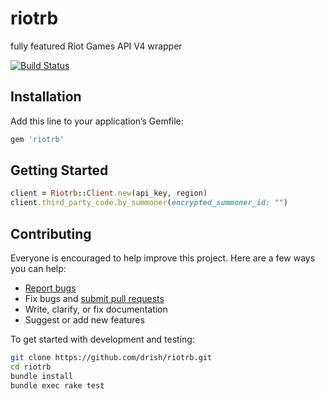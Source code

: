 # riotrb

fully featured Riot Games API V4 wrapper

[![Build Status](https://travis-ci.org/drish/riotrb.svg?branch=master)](https://travis-ci.org/drish/riotrb)

## Installation

Add this line to your application’s Gemfile:

```ruby
gem 'riotrb'
```

## Getting Started

```ruby
client = Riotrb::Client.new(api_key, region)
client.third_party_code.by_summoner(encrypted_summoner_id: "")
```





## Contributing

Everyone is encouraged to help improve this project. Here are a few ways you can help:

- [Report bugs](https://github.com/drish/riotrb/issues)
- Fix bugs and [submit pull requests](https://github.com/drish/riotrb/pulls)
- Write, clarify, or fix documentation
- Suggest or add new features

To get started with development and testing:

```sh
git clone https://github.com/drish/riotrb.git
cd riotrb
bundle install
bundle exec rake test
```
